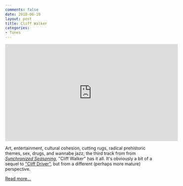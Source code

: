 ```yaml
---
comments: false
date: 2018-06-10
layout: post
title: Cliff Walker
categories:
- Tunes
---
```


<iframe width="560" height="315" src="https://www.youtube.com/embed/PMaBDVKe7kE" frameborder="0" allowfullscreen></iframe>

Art, entertainment, cultural cohesion, cutting rugs,
radical prehistoric themes, sex, drugs, and wannabe jazz;
the third track from
from [_Synchronized Seasoning_](/music/synchronized-seasoning),
"Cliff Walker" has it all.
It's obviously a bit of a sequel to
["Cliff Driver"](/music/songs-these-are-songs/cliff-driver),
but from a different (perhaps more mature) perspective.

[Read more...](/music/synchronized-seasoning/cliff-walker)
